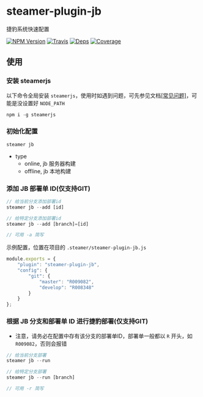 # steamer-plugin-jb

捷豹系统快速配置

[![NPM Version](https://img.shields.io/npm/v/steamer-plugin-jb.svg?style=flat)](https://www.npmjs.com/package/steamer-plugin-jb)
[![Travis](https://img.shields.io/travis/steamerjs/steamer-plugin-jb.svg)](https://travis-ci.org/steamerjs/steamer-plugin-jb)
[![Deps](https://david-dm.org/steamerjs/steamer-plugin-jb.svg)](https://david-dm.org/steamerjs/steamer-plugin-jb)
[![Coverage](https://img.shields.io/coveralls/steamerjs/steamer-plugin-jb.svg)](https://coveralls.io/github/steamerjs/steamer-plugin-jb)

## 使用

### 安装 steamerjs
以下命令全局安装 `steamerjs`，使用时如遇到问题，可先参见文档[[常见问题]](https://steamerjs.github.io/docs/introduction/Steamer-QA.html)，可能是没设置好 `NODE_PATH`

```javascript
npm i -g steamerjs
```

### 初始化配置

```javascript
steamer jb
```

* type
	- online, jb 服务器构建
	- offline, jb 本地构建


### 添加 JB 部署单 ID(仅支持GIT)

```javascript
// 给当前分支添加部署id
steamer jb --add [id]

// 给特定分支添加部署id
steamer jb --add [branch]=[id]

// 可用 -a 简写 
```

示例配置，位置在项目的 `.steamer/steamer-plugin-jb.js`

```javascript
module.exports = {
    "plugin": "steamer-plugin-jb",
    "config": {
        "git": {
            "master": "R009082",
            "develop": "R008348"
        }
    }
};
```

### 根据 JB 分支和部署单 ID 进行捷豹部署(仅支持GIT)
* 注意，请务必在配置中存有该分支的部署单ID，部署单一般都以 `R` 开头，如 `R009082`，否则会报错

```javascript
// 给当前分支部署
steamer jb --run

// 给特定分支部署
steamer jb --run [branch]

// 可用 -r 简写
```